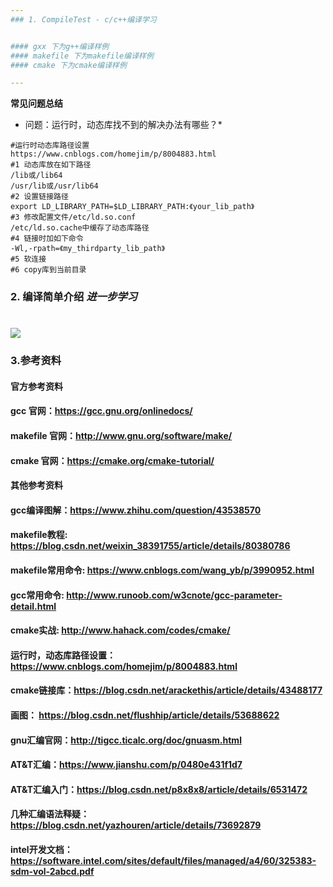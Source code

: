```yaml
---
### 1. CompileTest - c/c++编译学习


#### gxx 下为g++编译样例
#### makefile 下为makefile编译样例
#### cmake 下为cmake编译样例

---
```



**常见问题总结**

* 问题：运行时，动态库找不到的解决办法有哪些？*
```
#运行时动态库路径设置
https://www.cnblogs.com/homejim/p/8004883.html
#1 动态库放在如下路径
/lib或/lib64
/usr/lib或/usr/lib64
#2 设置链接路径
export LD_LIBRARY_PATH=$LD_LIBRARY_PATH:《your_lib_path》
#3 修改配置文件/etc/ld.so.conf
/etc/ld.so.cache中缓存了动态库路径
#4 链接时加如下命令
-Wl,-rpath=《my_thirdparty_lib_path》
#5 软连接
#6 copy库到当前目录
```
### 2. 编译简单介绍 *进一步学习*
# ![](./doc/compile.png) 

### 3.参考资料

#### 官方参考资料
#### gcc 官网：https://gcc.gnu.org/onlinedocs/
#### makefile 官网：http://www.gnu.org/software/make/
#### cmake 官网：https://cmake.org/cmake-tutorial/

#### 其他参考资料
#### gcc编译图解：https://www.zhihu.com/question/43538570
#### makefile教程: https://blog.csdn.net/weixin_38391755/article/details/80380786
#### makefile常用命令: https://www.cnblogs.com/wang_yb/p/3990952.html
#### gcc常用命令: http://www.runoob.com/w3cnote/gcc-parameter-detail.html
#### cmake实战: http://www.hahack.com/codes/cmake/
#### 运行时，动态库路径设置：https://www.cnblogs.com/homejim/p/8004883.html
#### cmake链接库：https://blog.csdn.net/arackethis/article/details/43488177
#### 画图： https://blog.csdn.net/flushhip/article/details/53688622
#### gnu汇编官网：http://tigcc.ticalc.org/doc/gnuasm.html
#### AT&T汇编：https://www.jianshu.com/p/0480e431f1d7
#### AT&T汇编入门：https://blog.csdn.net/p8x8x8/article/details/6531472
#### 几种汇编语法释疑：https://blog.csdn.net/yazhouren/article/details/73692879
#### intel开发文档：https://software.intel.com/sites/default/files/managed/a4/60/325383-sdm-vol-2abcd.pdf

